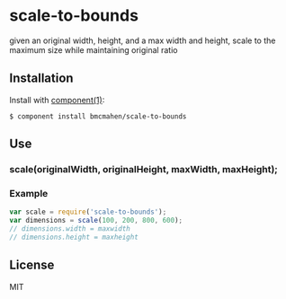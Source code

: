 
# scale-to-bounds

  given an original width, height, and a max width and height, scale to the maximum size while maintaining original ratio

## Installation

  Install with [component(1)](http://component.io):

    $ component install bmcmahen/scale-to-bounds

## Use

### scale(originalWidth, originalHeight, maxWidth, maxHeight);

### Example

```javascript
var scale = require('scale-to-bounds');
var dimensions = scale(100, 200, 800, 600);
// dimensions.width = maxwidth
// dimensions.height = maxheight
```

## License

  MIT
